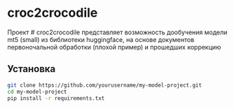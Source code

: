 # croc2crocodile

Проект # croc2crocodile представляет возможность дообучения модели mt5 (small) из библиотеки huggingface, на основе документов первоночальной обработки (плохой пример) и прошедших коррекцию 

## Установка
```bash
git clone https://github.com/yourusername/my-model-project.git
cd my-model-project
pip install -r requirements.txt
